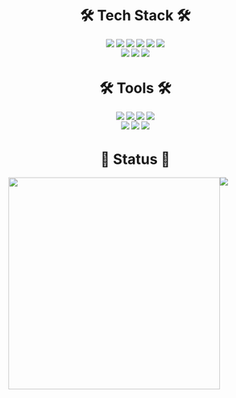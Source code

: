 <div align=center><h1>🛠 Tech Stack 🛠</h1></div>

<div align=center> 
  <img src="https://img.shields.io/badge/JavaScript-F7DF1E?style=flat-square&logo=JavaScript&logoColor=white"/></a>
  <img src="https://img.shields.io/badge/React-61DAFB?style=flat-square&logo=React&logoColor=white"/></a>
  <img src="https://img.shields.io/badge/Python-3766AB?style=flat-square&logo=Python&logoColor=white"/></a>
  <img src="https://img.shields.io/badge/java-007396?style=flat-square&logo=java&logoColor=white"> 
  <img src="https://img.shields.io/badge/c-A8B9CC?style=flat-square&logo=c&logoColor=white">
  <img src="https://img.shields.io/badge/c++-00599C?style=flat-square&logo=c%2B%2B&logoColor=white">
  <br>
  
  <img src="https://img.shields.io/badge/mysql-4479A1?style=flat-square&logo=mysql&logoColor=white"> 
  <img src="https://img.shields.io/badge/oracle-F80000?style=flat-square&logo=oracle&logoColor=white">  
  <img src="https://img.shields.io/badge/Ubuntu-E95420?style=flat-square&logo=Ubuntu&logoColor=black"> 
  <br>
</div>

<div align=center><h1>🛠 Tools 🛠</h1></div>
<div align=center> 
	<img src="https://img.shields.io/badge/GitHub-181717?style=flat&logo=GitHub&logoColor=FFFFFF">
	<a href="https://verbose-track-580.notion.site/Computer-Engineering-with-YHM-f9501b16f1cc46e6a688c66d66a0058f">
		<img src="https://img.shields.io/badge/Notion-000000?style=flat&logo=Notion&logoColor=white" />
	</a>
	<img src="https://img.shields.io/badge/Slack-4A154B?style=flat&logo=Slack&logoColor=FFFFFF">
	<img src="https://img.shields.io/badge/Figma-F24E1E?style=flat&logo=Figma&logoColor=FFFFFF">  
  	<br/>   
	<img src="https://img.shields.io/badge/Visual Studio Code-007ACC?style=flat&logo=Visual Studio Code&logoColor=FFFFFF">
	<img src="https://img.shields.io/badge/Android Studio-3DDC84?style=flat&logo=Android Studio&logoColor=FFFFFF">
	<img src="https://img.shields.io/badge/Eclipse IDE-2C2255?style=flat&logo=Eclipse IDE&logoColor=FFFFFF"> 
	<br/>
</div>

<div align=center><h1>🌟 Status 🌟</h1></div>

<div style="display: flex;">
  <img src='https://github-readme-stats.vercel.app/api?username=yhyem&show_icons=true&theme=radical' style="width: 420px;"/>
  <img src='http://mazassumnida.wtf/api/v2/generate_badge?boj=hm0120' />
</div>

